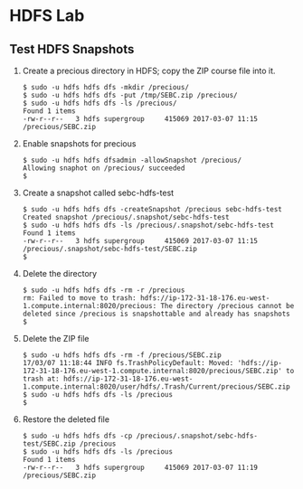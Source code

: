 # HDFS Lab
## Test HDFS Snapshots

 1. Create a precious directory in HDFS; copy the ZIP course file into it.

    ```
    $ sudo -u hdfs hdfs dfs -mkdir /precious/
    $ sudo -u hdfs hdfs dfs -put /tmp/SEBC.zip /precious/
    $ sudo -u hdfs hdfs dfs -ls /precious/
    Found 1 items
    -rw-r--r--   3 hdfs supergroup     415069 2017-03-07 11:15 /precious/SEBC.zip
    ```

 1. Enable snapshots for precious

    ```
    $ sudo -u hdfs hdfs dfsadmin -allowSnapshot /precious/
    Allowing snaphot on /precious/ succeeded
    $
    ```

 1. Create a snapshot called sebc-hdfs-test

    ```
    $ sudo -u hdfs hdfs dfs -createSnapshot /precious sebc-hdfs-test
    Created snapshot /precious/.snapshot/sebc-hdfs-test
    $ sudo -u hdfs hdfs dfs -ls /precious/.snapshot/sebc-hdfs-test
    Found 1 items
    -rw-r--r--   3 hdfs supergroup     415069 2017-03-07 11:15 /precious/.snapshot/sebc-hdfs-test/SEBC.zip
    $
    ```

 1. Delete the directory

    ```
    $ sudo -u hdfs hdfs dfs -rm -r /precious
    rm: Failed to move to trash: hdfs://ip-172-31-18-176.eu-west-1.compute.internal:8020/precious: The directory /precious cannot be deleted since /precious is snapshottable and already has snapshots
    $
    ```

 1. Delete the ZIP file

    ```
    $ sudo -u hdfs hdfs dfs -rm -f /precious/SEBC.zip
    17/03/07 11:18:44 INFO fs.TrashPolicyDefault: Moved: 'hdfs://ip-172-31-18-176.eu-west-1.compute.internal:8020/precious/SEBC.zip' to trash at: hdfs://ip-172-31-18-176.eu-west-1.compute.internal:8020/user/hdfs/.Trash/Current/precious/SEBC.zip
    $ sudo -u hdfs hdfs dfs -ls /precious
    $ 
    ```

 1. Restore the deleted file

    ```
    $ sudo -u hdfs hdfs dfs -cp /precious/.snapshot/sebc-hdfs-test/SEBC.zip /precious
    $ sudo -u hdfs hdfs dfs -ls /precious
    Found 1 items
    -rw-r--r--   3 hdfs supergroup     415069 2017-03-07 11:19 /precious/SEBC.zip
    ```